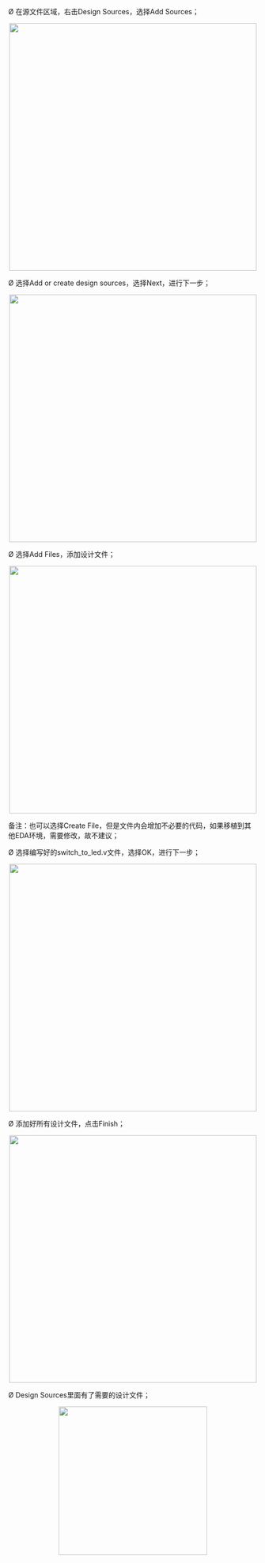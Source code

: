 Ø 在源文件区域，右击Design Sources，选择Add Sources； 

   <center><img src="../s3-1.png" width = 500></center>                         

 

Ø 选择Add or create design sources，选择Next，进行下一步；

<center><img src="../s3-2.png" width = 500></center>      

 

Ø 选择Add Files，添加设计文件；

<center><img src="../s3-3.png" width = 500></center>      

 

备注：也可以选择Create File，但是文件内会增加不必要的代码，如果移植到其他EDA环境，需要修改，故不建议；

 

Ø 选择编写好的switch_to_led.v文件，选择OK，进行下一步；

<center><img src="../s3-4.png" width = 500></center>      

 

Ø 添加好所有设计文件，点击Finish；

<center><img src="../s3-5.png" width = 500></center>      

 

Ø Design Sources里面有了需要的设计文件；

<center><img src="../s3-6.png" width = 300></center>      

 

